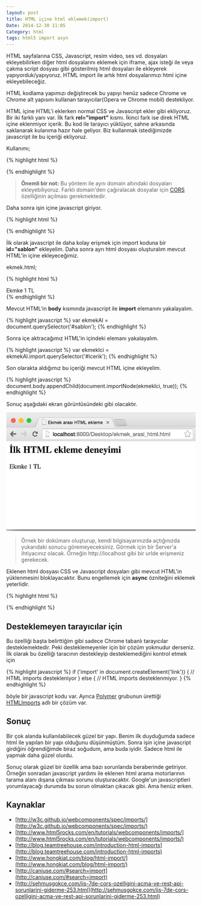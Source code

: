 ```yaml
---
layout: post
title: HTML içine html eklemek(import)
Date: 2014-12-30 11:05
Category: html
tags: html5 import asyn
---
```



HTML sayfalarına CSS, Javascript, resim video, ses vd. dosyaları ekleyebilirken diğer html dosyalarını eklemek için iframe, ajax isteği ile veya çakma script dosyası gibi gösterilmiş html dosyaları ile ekleyerek yapıyorduk/yapıyoruz. HTML import ile artık html dosyalarımızı html içine ekleyebileceğiz.

HTML kodlama yapımızı değiştirecek bu yapıyı henüz sadece Chrome ve Chrome alt yapısını kullanan tarayıcılar(Opera ve Chrome mobil) destekliyor. 

HTML içine HTML'i eklerken normal CSS ve Javascript ekler gibi ekliyoruz. Bir iki farklı yanı var. İlk fark **rel="import"** kısmı. İkinci fark ise direk HTML içine eklenmiyor içerik. Bu kod ile tarayıcı yüklüyor, sahne arkasında saklanarak kulanıma hazır hale geliyor. Biz kullanmak istediğimizde javascript ile bu içeriği ekliyoruz.

Kullanımı;

{% highlight html %}
<head>
  <link rel="import" href="/sablonlar/ekmek.html">
</head>
{% endhighlight %}

> **Önemli bir not:** Bu yöntem ile aynı domain altındaki dosyaları ekleyebiliyoruz. Farklı domain'den çağıralacak dosyalar için [CORS](http://en.wikipedia.org/wiki/Cross-origin_resource_sharing) özelliğinin açılması gerekmektedir.

Daha sonra işin içine javascript giriyor. 

{% highlight html %}
<link rel="import" id="sablon" href="ekmek.html">
{% endhighlight %}

İlk olarak javascript ile daha kolay erişmek için import koduna bir **id="sablon"** ekleyelim. Daha sonra ayrı html dosyası oluşturalım mevcut HTML'in içine ekleyeceğimiz. 

ekmek.html;

{% highlight html %}
<section id="icerik">Ekmke 1 TL</section>
{% endhighlight %}

Mevcut HTML'in **body** kısmında javascript ile **import** elemanını yakalayalım.

{% highlight javascript %}
var ekmekAl = document.querySelector('#sablon');
{% endhighlight %}

Sonra içe aktracağımız HTML'in içindeki elemanı yakalayalım. 

{% highlight javascript %}
var ekmekIci = ekmekAl.import.querySelector('#icerik');
{% endhighlight %}

Son olarakta aldığımız bu içeriği mevcut HTML içine ekleyelim.

{% highlight javascript %}
document.body.appendChild(document.importNode(ekmekIci, true));
{% endhighlight %}

Sonuç aşağıdaki ekran görüntüsündeki gibi olacaktır. 

![HTML import][import]

> Örnek bir dokümanı oluşturup, kendi bilgisayarınızda açtığınızda yukarıdaki sonucu göremeyeceksiniz. Görmek için bir Server'a ihtiyacınız olacak. Örneğin http://localhost gibi bir urlde erişmeniz gerekecek.

Eklenen html dosyası CSS ve Javascript dosyaları gibi mevcut HTML'in yüklenmesini bloklayacaktır.  Bunu engellemek için **async** özniteğini eklemek yeterlidir.

{% highlight html %}
<link rel="import" id="sablon" href="ekmek.html" async>
{% endhighlight %}

## Desteklemeyen tarayıcılar için 

Bu özelliği başta belirttiğim gibi sadece Chrome tabanlı tarayıcılar desteklemektedir. Peki desteklemeyenler için bir çözüm yokmudur derseniz.  İlk olarak bu özelliği taracının destekleyip desteklemediğini kontrol etmek için

{% highlight javascript %}
if ('import' in document.createElement('link')) {
    // HTML imports destekleniyor
} else {
    // HTML imports desteklenmiyor.
}
{% endhighlight %}

böyle bir javascript kodu var. Ayrıca [Polymer](https://www.polymer-project.org/) grubunun ürettiği [HTMLImports](https://github.com/polymer/HTMLImports) adlı bir çözüm var. 

## Sonuç

Bir çok alanda kullanılabilecek güzel bir yapı. Benim ilk duyduğumda sadece html ile yapılan bir yapı olduğunu düşünmüştüm. Sonra işin içine javascript girdiğini öğrendiğimde biraz soğudum, ama buda iyidir. Sadece html ile yapmak daha güzel olurdu. 

Sonuç olarak güzel bir özellik ama bazı sorunlarıda beraberinde getiriyor. Örneğin sonradan javascript yardımı ile eklenen html arama motorlarının tarama alanı dışana çıkması sorunu oluşturacaktır. Google'un javascriptleri yorumlayacağı durumda bu sorun olmaktan çıkacak gibi. Ama henüz erken.


## Kaynaklar

 - [http://w3c.github.io/webcomponents/spec/imports/](http://w3c.github.io/webcomponents/spec/imports/)
 - [http://www.html5rocks.com/en/tutorials/webcomponents/imports/](http://www.html5rocks.com/en/tutorials/webcomponents/imports/)
 - [http://blog.teamtreehouse.com/introduction-html-imports](http://blog.teamtreehouse.com/introduction-html-imports)
 - [http://www.hongkiat.com/blog/html-import/](http://www.hongkiat.com/blog/html-import/)
 - [http://caniuse.com/#search=import](http://caniuse.com/#search=import)
 - [http://sehmusgokce.com/iis-7de-cors-ozelligini-acma-ve-rest-api-sorunlarini-giderme-253.html](http://sehmusgokce.com/iis-7de-cors-ozelligini-acma-ve-rest-api-sorunlarini-giderme-253.html)

[import]: /images/html_import.jpg
